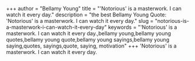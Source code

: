 +++
author = "Bellamy Young"
title = "'Notorious' is a masterwork. I can watch it every day."
description = "the best Bellamy Young Quote: 'Notorious' is a masterwork. I can watch it every day."
slug = "notorious-is-a-masterwork-i-can-watch-it-every-day"
keywords = "'Notorious' is a masterwork. I can watch it every day.,bellamy young,bellamy young quotes,bellamy young quote,bellamy young sayings,bellamy young saying,quotes, sayings,quote, saying, motivation"
+++
'Notorious' is a masterwork. I can watch it every day.

